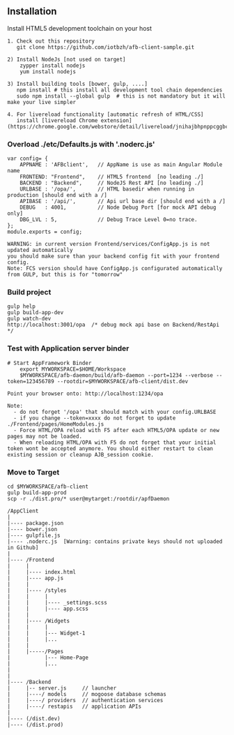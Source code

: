 
## Installation

Install HTML5 development toolchain on your host

    1. Check out this repository
       git clone https://github.com/iotbzh/afb-client-sample.git

    2) Install NodeJs [not used on target] 
        zypper install nodejs
        yum install nodejs

    3) Install building tools [bower, gulp, ....]
       npm install # this install all development tool chain dependencies
       sudo npm install --global gulp  # this is not mandatory but it will make your live simpler

    4. For livereload functionality [automatic refresh of HTML/CSS]
       install [livereload Chrome extension](https://chrome.google.com/webstore/detail/livereload/jnihajbhpnppcggbcgedagnkighmdlei)


### Overload ./etc/Defaults.js with '.noderc.js'
    var config= {
        APPNAME : 'AFBclient',   // AppName is use as main Angular Module name
        FRONTEND: "Frontend",    // HTML5 frontend  [no leading ./]
        BACKEND : "Backend",     // NodeJS Rest API [no leading ./]
        URLBASE : '/opa/',       // HTML basedir when running in production [should end with a /]
        APIBASE : '/api/',       // Api url base dir [should end with a /]
        DEBUG   : 4001,          // Node Debug Port [for mock API debug only]
        DBG_LVL : 5,             // Debug Trace Level 0=no trace.
    };
    module.exports = config;

    WARNING: in current version Frontend/services/ConfigApp.js is not updated automatically
    you should make sure than your backend config fit with your frontend config.
    Note: FCS version should have ConfigApp.js configurated automatically from GULP, but this is for "tomorrow"

### Build project
    gulp help
    gulp build-app-dev
    gulp watch-dev 
    http://localhost:3001/opa  /* debug mock api base on Backend/RestApi */

### Test with Application server binder

    # Start AppFramework Binder
        export MYWORKSPACE=$HOME/Workspace
        $MYWORKSPACE/afb-daemon/build/afb-daemon --port=1234 --verbose --token=123456789 --rootdir=$MYWORKSPACE/afb-client/dist.dev

    Point your browser onto: http://localhost:1234/opa

    Note: 
      - do not forget '/opa' that should match with your config.URLBASE
      - if you change --token=xxxx do not forget to update ./Frontend/pages/HomeModules.js
      - Force HTML/OPA reload with F5 after each HTML5/OPA update or new pages may not be loaded. 
      - When reloading HTML/OPA with F5 do not forget that your initial token wont be accepted anymore. You should either restart to clean existing session or cleanup AJB_session cookie.

### Move to Target
    cd $MYWORKSPACE/afb-client
    gulp build-app-prod
    scp -r ./dist.pro/* user@mytarget:/rootdir/apfDaemon

    /AppClient
    |
    |---- package.json
    |---- bower.json
    |---- gulpfile.js
    |---- .noderc.js  [Warning: contains private keys should not uploaded in Github]
    |
    |---- /Frontend
    |     |
    |     |---- index.html
    |     |---- app.js
    |     |
    |     |---- /styles
    |     |     |
    |     |     |---- _settings.scss
    |     |     |---- app.scss
    |     |
    |     |---- /Widgets
    |     |     |
    |     |     |--- Widget-1
    |     |     |...
    |     |
    |     |-----/Pages
    |           |--- Home-Page
    |           |... 
    |
    |
    |---- /Backend
    |     |-- server.js     // launcher
    |     |----/ models     // mogoose database schemas
    |     |----/ providers  // authentication services
    |     |----/ restapis   // application APIs
    |
    |---- (/dist.dev)
    |---- (/dist.prod)

    